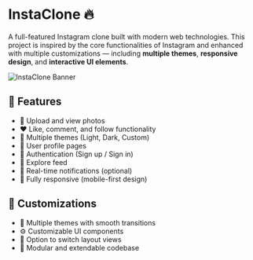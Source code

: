 # InstaClone 🔥

A full-featured Instagram clone built with modern web technologies. This project is inspired by the core functionalities of Instagram and enhanced with multiple customizations — including **multiple themes**, **responsive design**, and **interactive UI elements**.

![InstaClone Banner](banner-image-url-if-you-have-one)

## 🌟 Features

- 📸 Upload and view photos
- ❤️ Like, comment, and follow functionality
- 🌙 Multiple themes (Light, Dark, Custom)
- 👤 User profile pages
- 🔐 Authentication (Sign up / Sign in)
- 🧭 Explore feed
- 💬 Real-time notifications (optional)
- 📱 Fully responsive (mobile-first design)
  
## 🔧 Customizations

- 🎨 Multiple themes with smooth transitions
- ⚙️ Customizable UI components
- 🔁 Option to switch layout views
- 🧩 Modular and extendable codebase
